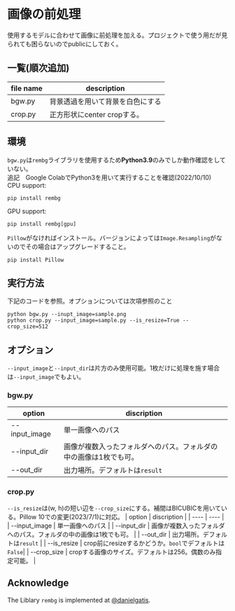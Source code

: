 # 画像の前処理

使用するモデルに合わせて画像に前処理を加える。プロジェクトで使う用だが見られても困らないのでpublicにしておく。

## 一覧(順次追加)
|  file name  |  description  |
| ---- | ---- |
| bgw.py | 背景透過を用いて背景を白色にする |
| crop.py | 正方形状にcenter cropする。|


## 環境
`bgw.py`は`rembg`ライブラリを使用するため**Python3.9**のみでしか動作確認をしていない。
<br>
追記　Google ColabでPython3を用いて実行することを確認(2022/10/10)
<br>
CPU support:
```
pip install rembg
```

GPU support:
```
pip install rembg[gpu]
```

`Pillow`がなければインストール。バージョンによっては`Image.Resampling`がないのでその場合はアップグレードすること。
```
pip install Pillow
```

## 実行方法
下記のコードを参照。オプションについては次項参照のこと
```
python bgw.py --inupt_image=sample.png
python crop.py --input_image=sample.py --is_resize=True --crop_size=512
```

## オプション
`--input_image`と`--input_dir`は片方のみ使用可能。1枚だけに処理を施す場合は`--input_image`でもよい。

### bgw.py

|  option  |  discription  |
| ---- | ---- |
|  --input_image  |  単一画像へのパス  |
|  --input_dir  |  画像が複数入ったフォルダへのパス。フォルダの中の画像は1枚でも可。  |
|  --out_dir    |  出力場所。デフォルトは`result`  |

### crop.py
`--is_resize`は(w, h)の短い辺を`--crop_size`にする。補間はBICUBICを用いている。Pillow 10での変更(2023/7/1)に対応。
|  option  |  discription  |
| ---- | ---- |
|  --input_image  |  単一画像へのパス  |
|  --input_dir  |  画像が複数入ったフォルダへのパス。フォルダの中の画像は1枚でも可。  |
|  --out_dir    |  出力場所。デフォルトは`result`  |
|  --is_resize  |  crop前にresizeするかどうか。`bool`でデフォルトは`False`|
|  --crop_size  |  cropする画像のサイズ。デフォルトは256。偶数のみ指定可能。 |

## Acknowledge 
The Liblary `rembg` is implemented at [@danielgatis](https://github.com/danielgatis/rembg). 
